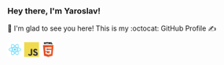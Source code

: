 ### Hey there, I'm Yaroslav! 
👋 I'm glad to see you here! This is my :octocat: GitHub Profile ✍️

<img src="https://raw.githubusercontent.com/ElenVlass/ElenVlass/main/images/react.png" alt="react" width="30">
<img src="https://raw.githubusercontent.com/ElenVlass/ElenVlass/main/images/javascript.png" alt="javascript" width="30">
<img src="https://raw.githubusercontent.com/ElenVlass/ElenVlass/main/images/html.png" alt="html" width="30">




